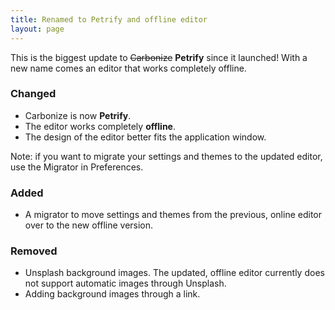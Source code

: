 ```yaml
---
title: Renamed to Petrify and offline editor
layout: page
---
```


This is the biggest update to ~~Carbonize~~ **Petrify** since it launched! With a new name comes an editor that works completely offline.

### Changed

* Carbonize is now **Petrify**.
* The editor works completely **offline**.
* The design of the editor better fits the application window.

Note: if you want to migrate your settings and themes to the updated editor, use the Migrator in Preferences.

### Added

* A migrator to move settings and themes from the previous, online editor over to the new offline version.

### Removed

* Unsplash background images. The updated, offline editor currently does not support automatic images through Unsplash.
* Adding background images through a link.
